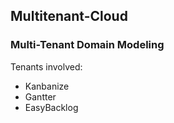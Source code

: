 ## Multitenant-Cloud

### Multi-Tenant Domain Modeling

Tenants involved:
- Kanbanize
- Gantter
- EasyBacklog
